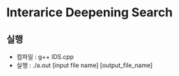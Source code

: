 # Interarice Deepening Search
## 실행
* 컴파일 : g++ IDS.cpp
* 실행  : ./a.out \[input file name\] \[output_file_name\]